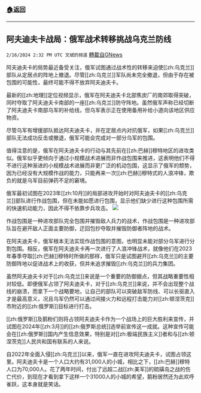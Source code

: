 ###  [:house:返回](README.md)
---


## 阿夫迪夫卡战局：俄军战术转移挑战乌克兰防线
`2/16/2024 2:32 PM UTC 文斌的频道` [轉載自GNews](https://gnews.org/articles/2315755)

阿夫迪夫卡的局势最近备受关注，俄军试图通过战术性的转移来迫使[[zh:乌克兰]]部队从定居点的阵地上撤退。尽管[[zh:乌克兰]]军队尚未完全撤退，但由于存在被包围的可能性，最终可能不得不放弃阿夫迪夫卡。

最新的[[zh:地理]]定位视频显示，俄军在阿夫迪夫卡北部焦炭厂的南郊取得突破，同时夺取了阿夫迪夫卡南部的一座[[zh:乌克兰]]防守阵地。虽然俄军声称已经切断了阿夫迪夫卡南部乌军的补给线，但乌军表示正在使用备用补给小道向该地区供应物资。

尽管乌军有增援部队抵达阿夫迪夫卡，并在定居点内对抗俄军，如果[[zh:乌克兰]]部队无法成功反击或撤退，俄军可能会完成对一部分乌军的包围。

值得注意的是，俄军在阿夫迪夫卡的行动与其先前在[[zh:巴赫]]穆特地区的进攻类似。俄军似乎更倾向于通过小规模战术进展而非作战包围来推进，这表明他们不得不进行这种渐进的小规模战术进展而非更广泛的机动包围，这显示了俄军的颓势，因为已经没有大规模作战的能力，只能再来一次[[zh:巴赫]]穆特式的人浪冲锋，欺负的就是乌军目前弹药不足的窘境。

俄军最初试图在2023年[[zh:10月]]的局部进攻开始时对阿夫迪夫卡的[[zh:乌克兰]]部队进行作战包围，但在未能如愿进行包围，显示他们缺少进行这种包围所需的快速机动能力，因此不得不依靠步兵攻击。
![](ipfs://QmY1b8X44ifwQcHFBHETzFEWJShWHPzaq8pEbwLdiP8jJZ?.png)


作战包围是一种进攻部队完全包围并摧毁敌人兵力的战术，作战包围是一种进攻部队旨在避开敌人正面主要防御，迂回包抄夺取并摧毁防御者阵地的战术。

在阿夫迪夫卡，俄军根本无法实现作战包围的意图，也明显未能对部分乌军进行分割包围。相反，俄军在阿夫迪夫卡再一次进行了人浪冲锋战术，就像他们在2023年春季夺取[[zh:巴赫]]穆特时所做的那样，俄军只是试图避开[[zh:乌克兰]]的主要防御阵地以促进战术上的收获，但并未追求摧毁[[zh:乌克兰]]的兵力集团。

虽然阿夫迪夫卡对于[[zh:乌克兰]]来说是一个重要的防御据点，但其战略重要性相对较低。即便俄军占领了阿夫迪夫卡，对于[[zh:乌克兰]]来说，并不会出现整个战线的崩溃，而拿下一个战略要地，让自己的部队可以突破敌军防线、可以长驱直入才是最高意义，况且乌军仍然可以通过间接火力和远程打击能力对[[zh:顿涅茨克]]市附近的[[zh:俄罗斯]]目标进行打击。

[[zh:俄罗斯]]及鹅粉们则将占领阿夫迪夫卡作为一个战场上的巨大胜利来宣传，并试图在2024年[[zh:3月]]的[[zh:俄罗斯总统]]选举前宣传这一成就。这种宣传可能会在[[zh:俄罗斯]]国内产生信息效果，特别是对[[zh:极端民族主义]]者和与[[zh:顿涅茨克]]人民共和国有联系的人来说。

自2022年全面入侵[[zh:乌克兰]]以来，俄军一直在进攻阿夫迪夫卡，试图占领这里。阿夫迪夫卡是一个人口大约有31,000人的小城，相比之下，[[zh:巴赫]]穆特人口为70,000人。花了两年时间，付出了远超二战[[zh:美军]]的硫磺岛之战的伤亡代价，到现在才看到拿下这样一个31000人的小城的希望，鹅粉居然还为此欢呼雀跃，这本身就是笑话。

